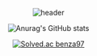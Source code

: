 <div align=center>


  
  
  
  ![header](https://capsule-render.vercel.app/api?type=soft&color=hexcode&height=150&section=header&text=Junyoung%20Git%Hub!&fontSize=80)
  
  
  
  
  
  
  
  
  
  
  
  
  
  
  
  
  ![Anurag's GitHub stats](https://github-readme-stats.vercel.app/api?username=benza97&show_icons=true&theme=dark)



[![Solved.ac
benza97](http://mazassumnida.wtf/api/v2/generate_badge?boj=benza97)](https://solved.ac/{handle})



</div>




















